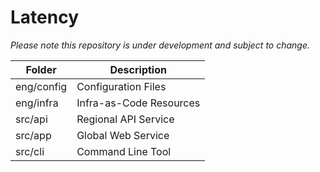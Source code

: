 # Latency

_Please note this repository is under development and subject to change._

| Folder      | Description             |
| ----------- | ----------------------- |
| eng/config  | Configuration Files     |
| eng/infra   | Infra-as-Code Resources |
| src/api     | Regional API Service    |
| src/app     | Global Web Service      |
| src/cli     | Command Line Tool       |
